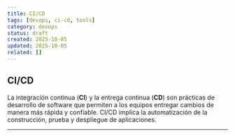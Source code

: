 ```yaml
---
title: CI/CD
tags: [devops, ci-cd, tools]
category: devops
status: draft
created: 2025-10-05
updated: 2025-10-05
related: []
---
```


## CI/CD

La integración continua (**CI**) y la entrega continua (**CD**) son prácticas de desarrollo de software que permiten a los equipos entregar cambios de manera más rápida y confiable. CI/CD implica la automatización de la construcción, prueba y despliegue de aplicaciones.

---
